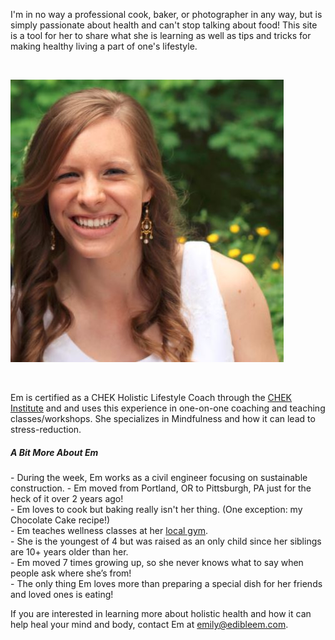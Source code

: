 
I'm in no way a professional cook, baker, or photographer in any way, but is simply passionate about health and can't stop talking about food! This site is a tool for her to share what she is learning as well as tips and tricks for making healthy living a part of one's lifestyle.

<br>

![Capture.JPG](/content/Capture.JPG)

<br>

Em is certified as a CHEK Holistic Lifestyle Coach through the
 [CHEK Institute](http://chekinstitute.com) and and uses this experience in one-on-one coaching and teaching classes/workshops. She specializes in Mindfulness and how it can lead to stress-reduction. 


##### A Bit More About Em
\- During the week, Em works as a civil engineer focusing on sustainable construction.
\- Em moved from Portland, OR to Pittsburgh, PA just for the heck of it over 2 years ago!  
\- Em loves to cook but baking really isn't her thing. (One exception: my Chocolate Cake recipe!)  
\- Em teaches wellness classes at her [local gym](https://www.pittsburghfitnessproject.com/).  
\- She is the youngest of 4 but was raised as an only child since her siblings are 10+ years older than her.  
\- Em moved 7 times growing up, so she never knows what to say when people ask where she’s from!  
\- The only thing Em loves more than preparing a special dish for her friends and loved ones is eating!  


If you are interested in learning more about holistic health and how it can help heal your mind and body, contact Em at <emily@edibleem.com>.
